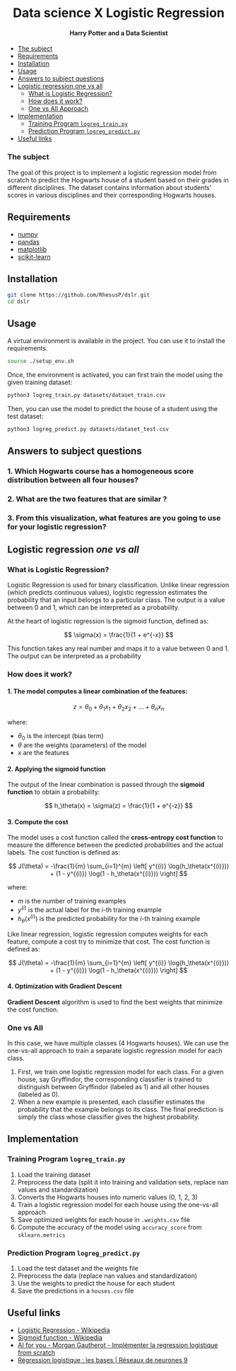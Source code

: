 <div align="center">

# Data science X Logistic Regression

#### Harry Potter and a Data Scientist

</div>

- [The subject](#the-subject)
- [Requirements](#requirements)
- [Installation](#installation)
- [Usage](#usage)
- [Answers to subject questions](#answers-to-subject-questions)
- [Logistic regression one vs all](#logistic-regression-one-vs-all)
    - [What is Logistic Regression?](#what-is-logistic-regression)
    - [How does it work?](#how-does-it-work)
    - [One vs All Approach](#one-vs-all-approach)
- [Implementation](#implementation)
    - [Training Program `logreg_train.py`](#training-program-logreg_trainpy)
    - [Prediction Program `logreg_predict.py`](#prediction-program-logreg_predictpy)
- [Useful links](#useful-links)

### The subject

The goal of this project is to implement a logistic regression model from scratch to predict the Hogwarts house of a
student based on their grades in different disciplines. The dataset contains information about students' scores in
various disciplines and their corresponding Hogwarts houses.

## Requirements

* [numpy](https://numpy.org/install/)
* [pandas](https://pandas.pydata.org/docs/getting_started/install.html)
* [matplotlib](https://matplotlib.org/stable/install/index.html)
* [scikit-learn](https://scikit-learn.org/stable/install.html)

## Installation

```bash
git clone https://github.com/RhesusP/dslr.git
cd dslr
```

## Usage

A virtual environment is available in the project. You can use it to install the requirements.

```bash
source ./setup_env.sh
```

Once, the environment is activated, you can first train the model using the given training dataset:

```bash
python3 logreg_train.py datasets/dataset_train.csv
```

Then, you can use the model to predict the house of a student using the test dataset:

```bash
python3 logreg_predict.py datasets/dataset_test.csv
```

## Answers to subject questions

### 1. **Which Hogwarts course has a homogeneous score distribution between all four houses?**

### 2. **What are the two features that are similar ?**

### 3. **From this visualization, what features are you going to use for your logistic regression?**

## Logistic regression _one vs all_

### What is Logistic Regression?

Logistic Regression is used for binary classification. Unlike linear regression (which predicts continuous values),
logistic regression estimates the probability that an input belongs to a particular class. The output is a value between
0 and 1, which can be interpreted as a probability.

At the heart of logistic regression is the sigmoid function, defined as:

$$
\sigma(x) = \frac{1}{1 + e^{-x}}
$$

This function takes any real number and maps it to a value between 0 and 1. The output can be interpreted as a
probability

### How does it work?

#### 1. The model computes a linear combination of the features:

$$
z = \theta_0 + \theta_1 x_1 + \theta_2 x_2 + ... + \theta_n x_n
$$

where:

- $\theta_0$ is the intercept (bias term)
- $\theta$ are the weights (parameters) of the model
- $x$ are the features

#### 2. Applying the sigmoid function

The output of the linear combination is passed through the **sigmoid function** to obtain a probability:

$$
h_\theta(x) = \sigma(z) = \frac{1}{1 + e^{-z}}
$$

#### 3. Compute the cost

The model uses a cost function called the **cross-entropy cost function** to measure the difference between the
predicted probabilities and the actual labels. The cost function is defined as:

$$
J(\theta) = -\frac{1}{m} \sum_{i=1}^{m} \left[ y^{(i)} \log(h_\theta(x^{(i)})) + (1 - y^{(i)}) \log(1 - h_\theta(x^{(i)})) \right]
$$

where:

- $m$ is the number of training examples
- $y^{(i)}$ is the actual label for the $i$-th training example
- $h_\theta(x^{(i)})$ is the predicted probability for the $i$-th training example

Like linear regression, logistic regression computes weights for each feature, compute a cost try to minimize that cost.
The cost function is defined as:

$$
J(\theta) = -\frac{1}{m} \sum_{i=1}^{m} \left[ y^{(i)} \log(h_\theta(x^{(i)})) + (1 - y^{(i)}) \log(1 - h_\theta(x^{(i)})) \right]
$$

#### 4. Optimization with Gradient Descent

**Gradient Descent** algorithm is used to find the best weights that minimize the cost function.

### One vs All

In this case, we have multiple classes (4 Hogwarts houses). We can use the one-vs-all approach to train a separate
logistic regression model for each class.

1. First, we train one logistic regression model for each class. For a given house, say Gryffindor, the corresponding
   classifier is trained to distinguish between Gryffindor (labeled as 1) and all other houses (labeled as 0).
2. When a new example is presented, each classifier estimates the probability that the example belongs to its class. The
   final prediction is simply the class whose classifier gives the highest probability.

## Implementation

### Training Program `logreg_train.py`

1. Load the training dataset
2. Preprocess the data (split it into training and validation sets, replace nan values and standardization)
3. Converts the Hogwarts houses into numeric values (0, 1, 2, 3)
4. Train a logistic regression model for each house using the one-vs-all approach
5. Save optimized weights for each house in `.weights.csv` file
6. Compute the accuracy of the model using `accuracy_score` from `sklearn.metrics`

### Prediction Program `logreg_predict.py`

1. Load the test dataset and the weights file
2. Preprocess the data (replace nan values and standardization)
3. Use the weights to predict the house for each student
4. Save the predictions in a `houses.csv` file

## Useful links

- [Logistic Regression - Wikipedia](https://en.wikipedia.org/wiki/Logistic_regression)
- [Sigmoid function - Wikipedia](https://en.wikipedia.org/wiki/Sigmoid_function)
- [AI for you - Morgan Gautherot - Implémenter la regression logistique from scratch](https://www.youtube.com/watch?v=r1iybVbTBZQ)
- [Régression logistique : les bases | Réseaux de neurones 9](https://www.youtube.com/watch?v=pOsqQ0MAHrY)
